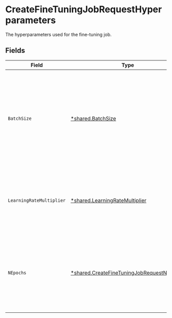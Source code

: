 # CreateFineTuningJobRequestHyperparameters

The hyperparameters used for the fine-tuning job.


## Fields

| Field                                                                                                                                    | Type                                                                                                                                     | Required                                                                                                                                 | Description                                                                                                                              |
| ---------------------------------------------------------------------------------------------------------------------------------------- | ---------------------------------------------------------------------------------------------------------------------------------------- | ---------------------------------------------------------------------------------------------------------------------------------------- | ---------------------------------------------------------------------------------------------------------------------------------------- |
| `BatchSize`                                                                                                                              | [*shared.BatchSize](../../models/shared/batchsize.md)                                                                                    | :heavy_minus_sign:                                                                                                                       | Number of examples in each batch. A larger batch size means that model parameters<br/>are updated less frequently, but with lower variance.<br/> |
| `LearningRateMultiplier`                                                                                                                 | [*shared.LearningRateMultiplier](../../models/shared/learningratemultiplier.md)                                                          | :heavy_minus_sign:                                                                                                                       | Scaling factor for the learning rate. A smaller learning rate may be useful to avoid<br/>overfitting.<br/>                               |
| `NEpochs`                                                                                                                                | [*shared.CreateFineTuningJobRequestNEpochs](../../models/shared/createfinetuningjobrequestnepochs.md)                                    | :heavy_minus_sign:                                                                                                                       | The number of epochs to train the model for. An epoch refers to one full cycle <br/>through the training dataset.<br/>                   |